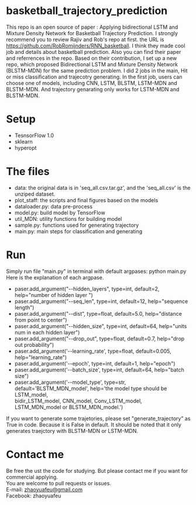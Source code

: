 # basketball_trajectory_prediction
This repo is an open source of paper : Applying bidirectional LSTM and Mixture Density Network for Basketball Trajectory Prediction.
I strongly recommend you to review Rajiv and Rob's repo at first.  the URL is https://github.com/RobRomijnders/RNN_basketball. 
I think they made cool job and details about basketball prediction. Also you can find their paper and referrences in the repo.
Based on their contribution, I set up a new repo, which proposed Bidirectional LSTM and Mixture Density Network (BLSTM-MDN) for the same prediction problem.
I did 2 jobs in the main, Hit or miss classification and trajecotry generating.
In the first job, users can choose one of models, including CNN, LSTM, BLSTM, LSTM-MDN and BLSTM-MDN. And trajectory genarating only works for LSTM-MDN and BLSTM-MDN.

# Setup
* TesnsorFlow 1.0 <br>
* sklearn <br>
* hyperopt <br>

# The files
* data: the original data is in 'seq_all.csv.tar.gz', and the 'seq_all.csv' is the unziped dataset.
* plot_staff: the scripts and final figures based on the models
* dataloader.py: data pre-process
* model.py: build model by TensorFlow
* util_MDN: utility functions for building model
* sample.py: functions used for generating trajectory
* main.py: main steps for classification and generating

# Run
Simply run file "main.py" in terminal with default argpases: python main.py
Here is the explanation of each argpase.
  * paser.add_argument("--hidden_layers", type=int,
                     default=2, help="number of hidden layer ")                
  * paser.add_argument("--seq_len", type=int, default=12,
                     help="sequence length") 
  * paser.add_argument("--dist", type=float, default=5.0,
                     help="distance from point to center")                 
  * paser.add_argument("--hidden_size", type=int, default=64,
                     help="units num in each hidden layer")                
  * paser.add_argument("--drop_out", type=float, default=0.7,
                     help="drop out probability")                 
  * paser.add_argument('--learning_rate', type=float, default=0.005,
                     help="learning_rate")                    
  * paser.add_argument('--epoch', type=int, default=1,
                     help="epoch")                    
  * paser.add_argument('--batch_size', type=int, default=64,
                     help="batch size")                    
  * paser.add_argument('--model_type', type=str, default='BLSTM_MDN_model',
                     help='the model type should be LSTM_model, \
                       bidir_LSTM_model, CNN_model, Conv_LSTM_model, \
                       LSTM_MDN_model or BLSTM_MDN_model.')  
                       
If you want to generate some trajetories, please set "generate_trajectory" as True in code. Because it is False in default.
It should be noted that it only generates traejctory with BLSTM-MDN or LSTM-MDN.

# Contact me
Be free the ust the code for studying. But please contact me if you want for commercial applying. <br>
You are welcome to pull requests or issues. <br>
E-mail: zhaoyuafeu@gmail.com <br>
Facebook: zhaoyuafeu <br>



